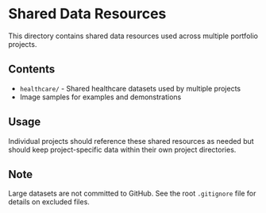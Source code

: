 # Shared Data Resources

This directory contains shared data resources used across multiple portfolio projects.

## Contents

- `healthcare/` - Shared healthcare datasets used by multiple projects
- Image samples for examples and demonstrations

## Usage

Individual projects should reference these shared resources as needed but should keep project-specific data within their own project directories.

## Note

Large datasets are not committed to GitHub. See the root `.gitignore` file for details on excluded files. 